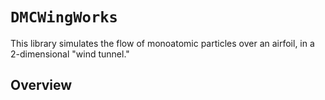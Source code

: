 # ``DMCWingWorks``

This library simulates the flow of monoatomic particles over an airfoil, in a 2-dimensional "wind tunnel."

## Overview
